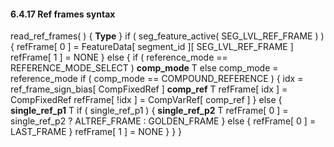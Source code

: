 #### 6.4.17  Ref frames syntax

<div class="syntax">
read_ref_frames( ) {                                                  <b>Type</b>
}
    if ( seg_feature_active( SEG_LVL_REF_FRAME ) ) {
        refFrame[ 0 ] = FeatureData[ segment_id ][ SEG_LVL_REF_FRAME ]
        refFrame[ 1 ] = NONE
    } else {
        if ( reference_mode == REFERENCE_MODE_SELECT )
            <b>comp_mode</b>                                                 T
        else
            comp_mode = reference_mode
        if ( comp_mode == COMPOUND_REFERENCE ) {
            idx = ref_frame_sign_bias[ CompFixedRef ]
            <b>comp_ref</b>                                                  T
            refFrame[ idx ] = CompFixedRef
            refFrame[ !idx ] = CompVarRef[ comp_ref ]
        } else {
            <b>single_ref_p1</b>                                             T
            if ( single_ref_p1 ) {
                <b>single_ref_p2</b>                                         T
                refFrame[ 0 ] = single_ref_p2 ? ALTREF_FRAME : GOLDEN_FRAME
            } else {
                refFrame[ 0 ] = LAST_FRAME
            }
            refFrame[ 1 ] = NONE
        }
    }
}

</div>
